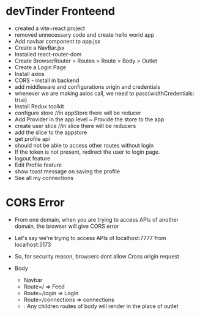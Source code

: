# devTinder Fronteend

- created a vite+react project
- removed unnecessary code and create hello world app
- Add navbar component to app.jsx
- Create a NavBar.jsx
- Installed react-router-dom
- Create BrowserRouter > Routes > Route > Body > Outlet
- Create a Login Page
- Install axios
- CORS - install in backend
- add middleware and configurations origin and credentials
- whenever we are making axios call, we need to pass{widthCredentials: true}
- Install Redux toolkit
- configure store //in appStore there will be reducer
- Add Provider in the app level ~ Provide the store to the app
- create user slice //in slice there will be reducers
- add the slice to the appstore
- get profile api
- should not be able to access other routes without login
- If the token is not present, redirect the user to login page.
- logout feature
- Edit Profile feature
- show toast message on saving the profile
- See all my connections

# CORS Error

- From one domain, when you are trying to access APIs of another domain, the browser will give CORS error
- Let's say we're trying to access APIs of localhost:7777 from localhost:5173
- So, for security reason, browsers dont allow Cross origin request

- Body
  - Navbar
  - Route=/ => Feed
  - Route=/login => Login
  - Route=/connections => connections
  - <Outlet/> : Any children routes of body will render in the place of outlet
